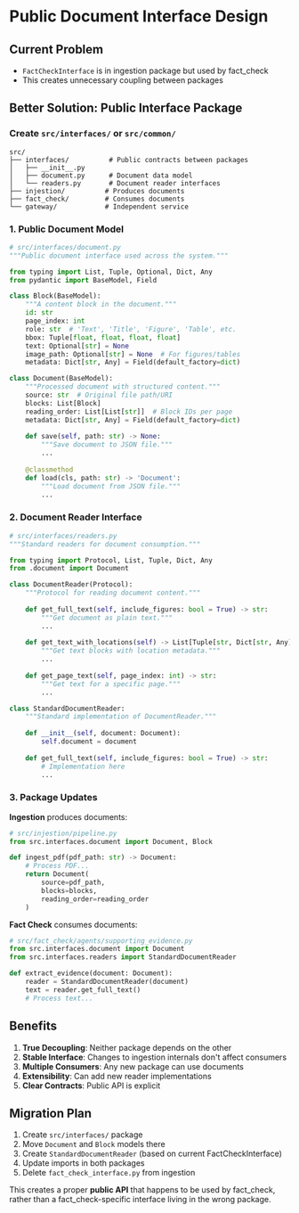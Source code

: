# Public Document Interface Design

## Current Problem
- `FactCheckInterface` is in ingestion package but used by fact_check
- This creates unnecessary coupling between packages

## Better Solution: Public Interface Package

### Create `src/interfaces/` or `src/common/`

```
src/
├── interfaces/          # Public contracts between packages
│   ├── __init__.py
│   ├── document.py      # Document data model
│   └── readers.py       # Document reader interfaces
├── injestion/          # Produces documents
├── fact_check/         # Consumes documents
└── gateway/            # Independent service
```

### 1. Public Document Model
```python
# src/interfaces/document.py
"""Public document interface used across the system."""

from typing import List, Tuple, Optional, Dict, Any
from pydantic import BaseModel, Field

class Block(BaseModel):
    """A content block in the document."""
    id: str
    page_index: int
    role: str  # 'Text', 'Title', 'Figure', 'Table', etc.
    bbox: Tuple[float, float, float, float]
    text: Optional[str] = None
    image_path: Optional[str] = None  # For figures/tables
    metadata: Dict[str, Any] = Field(default_factory=dict)

class Document(BaseModel):
    """Processed document with structured content."""
    source: str  # Original file path/URI
    blocks: List[Block]
    reading_order: List[List[str]]  # Block IDs per page
    metadata: Dict[str, Any] = Field(default_factory=dict)
    
    def save(self, path: str) -> None:
        """Save document to JSON file."""
        ...
    
    @classmethod
    def load(cls, path: str) -> 'Document':
        """Load document from JSON file."""
        ...
```

### 2. Document Reader Interface
```python
# src/interfaces/readers.py
"""Standard readers for document consumption."""

from typing import Protocol, List, Tuple, Dict, Any
from .document import Document

class DocumentReader(Protocol):
    """Protocol for reading document content."""
    
    def get_full_text(self, include_figures: bool = True) -> str:
        """Get document as plain text."""
        ...
    
    def get_text_with_locations(self) -> List[Tuple[str, Dict[str, Any]]]:
        """Get text blocks with location metadata."""
        ...
    
    def get_page_text(self, page_index: int) -> str:
        """Get text for a specific page."""
        ...

class StandardDocumentReader:
    """Standard implementation of DocumentReader."""
    
    def __init__(self, document: Document):
        self.document = document
    
    def get_full_text(self, include_figures: bool = True) -> str:
        # Implementation here
        ...
```

### 3. Package Updates

**Ingestion** produces documents:
```python
# src/injestion/pipeline.py
from src.interfaces.document import Document, Block

def ingest_pdf(pdf_path: str) -> Document:
    # Process PDF...
    return Document(
        source=pdf_path,
        blocks=blocks,
        reading_order=reading_order
    )
```

**Fact Check** consumes documents:
```python
# src/fact_check/agents/supporting_evidence.py
from src.interfaces.document import Document
from src.interfaces.readers import StandardDocumentReader

def extract_evidence(document: Document):
    reader = StandardDocumentReader(document)
    text = reader.get_full_text()
    # Process text...
```

## Benefits

1. **True Decoupling**: Neither package depends on the other
2. **Stable Interface**: Changes to ingestion internals don't affect consumers
3. **Multiple Consumers**: Any new package can use documents
4. **Extensibility**: Can add new reader implementations
5. **Clear Contracts**: Public API is explicit

## Migration Plan

1. Create `src/interfaces/` package
2. Move `Document` and `Block` models there
3. Create `StandardDocumentReader` (based on current FactCheckInterface)
4. Update imports in both packages
5. Delete `fact_check_interface.py` from ingestion

This creates a proper **public API** that happens to be used by fact_check, rather than a fact_check-specific interface living in the wrong package.